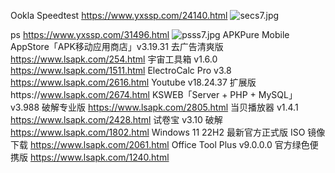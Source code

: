 Ookla Speedtest
https://www.yxssp.com/24140.html
![secs7.jpg](https://github.com/user-attachments/assets/c4c99a79-c876-49c6-a473-665eb92be2f8)

ps
https://www.yxssp.com/31496.html
![psss7.jpg](https://github.com/user-attachments/assets/5b8321a7-f613-4787-bf7b-6fa8e137fc47)
APKPure Mobile AppStore「APK移动应用商店」v3.19.31 去广告清爽版
https://www.lsapk.com/254.html
宇宙工具箱 v1.6.0
https://www.lsapk.com/1511.html
ElectroCalc Pro v3.8
https://www.lsapk.com/2616.html
Youtube v18.24.37 扩展版https://www.lsapk.com/2674.html
KSWEB「Server + PHP + MySQL」v3.988 破解专业版
https://www.lsapk.com/2805.html
当贝播放器 v1.4.1
https://www.lsapk.com/2428.html
试卷宝 v3.10 破解
https://www.lsapk.com/1802.html
Windows 11 22H2 最新官方正式版 ISO 镜像下载
https://www.lsapk.com/2061.html
Office Tool Plus v9.0.0.0 官方绿色便携版
https://www.lsapk.com/1240.html
